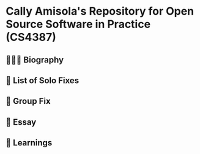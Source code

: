 # Cally Amisola's Repository for Open Source Software in Practice (CS4387)
## 👩🏻‍💻 Biography

## 👤 List of Solo Fixes

## 👥 Group Fix

## 📝 Essay

## 🧠 Learnings

